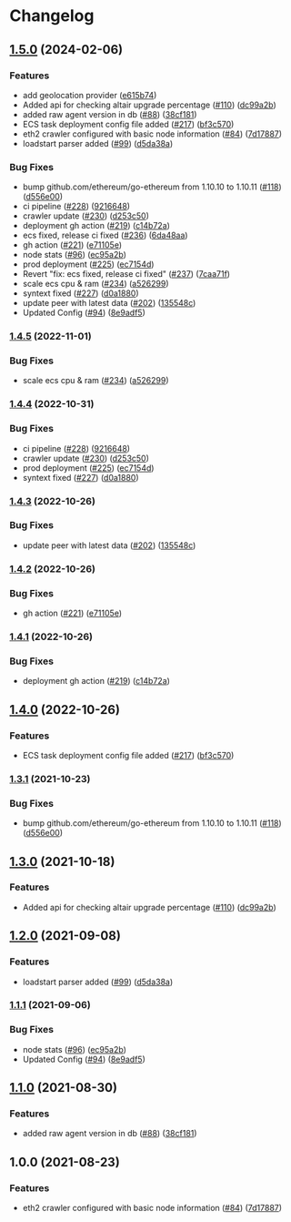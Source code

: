 # Changelog

## [1.5.0](https://github.com/Metrika-Inc/nodewatch-api/compare/v1.4.5...v1.5.0) (2024-02-06)


### Features

* add geolocation provider ([e615b74](https://github.com/Metrika-Inc/nodewatch-api/commit/e615b74df9a0ea98a974cabcb029013cef1826fc))
* Added api for checking altair upgrade percentage ([#110](https://github.com/Metrika-Inc/nodewatch-api/issues/110)) ([dc99a2b](https://github.com/Metrika-Inc/nodewatch-api/commit/dc99a2b61eac1a6359a54c3bdef4b336f20896b0))
* added raw agent version in db ([#88](https://github.com/Metrika-Inc/nodewatch-api/issues/88)) ([38cf181](https://github.com/Metrika-Inc/nodewatch-api/commit/38cf181ee789927d7f55c2ec067248eb3e62387b))
* ECS task deployment config file added ([#217](https://github.com/Metrika-Inc/nodewatch-api/issues/217)) ([bf3c570](https://github.com/Metrika-Inc/nodewatch-api/commit/bf3c57036ca29fdb4ce360b8616ed3345829227f))
* eth2 crawler configured with basic node information ([#84](https://github.com/Metrika-Inc/nodewatch-api/issues/84)) ([7d17887](https://github.com/Metrika-Inc/nodewatch-api/commit/7d17887b0f042b06de5268a26015d25ffdb661f4))
* loadstart parser added ([#99](https://github.com/Metrika-Inc/nodewatch-api/issues/99)) ([d5da38a](https://github.com/Metrika-Inc/nodewatch-api/commit/d5da38aaecdc36b7d852a8ce60be68156c6a8dc0))


### Bug Fixes

* bump github.com/ethereum/go-ethereum from 1.10.10 to 1.10.11 ([#118](https://github.com/Metrika-Inc/nodewatch-api/issues/118)) ([d556e00](https://github.com/Metrika-Inc/nodewatch-api/commit/d556e00426457b6e6946e08c9bd3c24b7d3add61))
* ci pipeline ([#228](https://github.com/Metrika-Inc/nodewatch-api/issues/228)) ([9216648](https://github.com/Metrika-Inc/nodewatch-api/commit/9216648296620e7187300a03b5b043fb94c55d0f))
* crawler update ([#230](https://github.com/Metrika-Inc/nodewatch-api/issues/230)) ([d253c50](https://github.com/Metrika-Inc/nodewatch-api/commit/d253c5063f91c678bfef9c48235acea5f5a16ad0))
* deployment gh action ([#219](https://github.com/Metrika-Inc/nodewatch-api/issues/219)) ([c14b72a](https://github.com/Metrika-Inc/nodewatch-api/commit/c14b72abaef78a5c8da50caa9980eb7b6f29b5b7))
* ecs fixed, release ci fixed ([#236](https://github.com/Metrika-Inc/nodewatch-api/issues/236)) ([6da48aa](https://github.com/Metrika-Inc/nodewatch-api/commit/6da48aa4689c495a68cb1a9fd00b0232291a1e97))
* gh action ([#221](https://github.com/Metrika-Inc/nodewatch-api/issues/221)) ([e71105e](https://github.com/Metrika-Inc/nodewatch-api/commit/e71105e292c7a479b257b9417c8eab5c237e2753))
* node stats ([#96](https://github.com/Metrika-Inc/nodewatch-api/issues/96)) ([ec95a2b](https://github.com/Metrika-Inc/nodewatch-api/commit/ec95a2b298c681bdfb58273c7bdbd610962ca5c8))
* prod deployment ([#225](https://github.com/Metrika-Inc/nodewatch-api/issues/225)) ([ec7154d](https://github.com/Metrika-Inc/nodewatch-api/commit/ec7154d7b1de72357865794c8a0b7a80d1584905))
* Revert "fix: ecs fixed, release ci fixed" ([#237](https://github.com/Metrika-Inc/nodewatch-api/issues/237)) ([7caa71f](https://github.com/Metrika-Inc/nodewatch-api/commit/7caa71fc133327d403dfbe38483f3fe36b43ee79))
* scale ecs cpu & ram ([#234](https://github.com/Metrika-Inc/nodewatch-api/issues/234)) ([a526299](https://github.com/Metrika-Inc/nodewatch-api/commit/a5262992fe0408be3cece09983c544ba412a3388))
* syntext fixed ([#227](https://github.com/Metrika-Inc/nodewatch-api/issues/227)) ([d0a1880](https://github.com/Metrika-Inc/nodewatch-api/commit/d0a1880ef126a5df97060c87f167a12c0b39e028))
* update peer with latest data ([#202](https://github.com/Metrika-Inc/nodewatch-api/issues/202)) ([135548c](https://github.com/Metrika-Inc/nodewatch-api/commit/135548c21895f37d1b208fe50ad64b911a3102f9))
* Updated Config ([#94](https://github.com/Metrika-Inc/nodewatch-api/issues/94)) ([8e9adf5](https://github.com/Metrika-Inc/nodewatch-api/commit/8e9adf5049e34bbddd520218ee4bd5a43e042c72))

### [1.4.5](https://github.com/ChainSafe/nodewatch-api/compare/v1.4.4...v1.4.5) (2022-11-01)


### Bug Fixes

* scale ecs cpu & ram ([#234](https://github.com/ChainSafe/nodewatch-api/issues/234)) ([a526299](https://github.com/ChainSafe/nodewatch-api/commit/a5262992fe0408be3cece09983c544ba412a3388))

### [1.4.4](https://github.com/ChainSafe/nodewatch-api/compare/v1.4.3...v1.4.4) (2022-10-31)


### Bug Fixes

* ci pipeline ([#228](https://github.com/ChainSafe/nodewatch-api/issues/228)) ([9216648](https://github.com/ChainSafe/nodewatch-api/commit/9216648296620e7187300a03b5b043fb94c55d0f))
* crawler update ([#230](https://github.com/ChainSafe/nodewatch-api/issues/230)) ([d253c50](https://github.com/ChainSafe/nodewatch-api/commit/d253c5063f91c678bfef9c48235acea5f5a16ad0))
* prod deployment ([#225](https://github.com/ChainSafe/nodewatch-api/issues/225)) ([ec7154d](https://github.com/ChainSafe/nodewatch-api/commit/ec7154d7b1de72357865794c8a0b7a80d1584905))
* syntext fixed ([#227](https://github.com/ChainSafe/nodewatch-api/issues/227)) ([d0a1880](https://github.com/ChainSafe/nodewatch-api/commit/d0a1880ef126a5df97060c87f167a12c0b39e028))

### [1.4.3](https://github.com/ChainSafe/nodewatch-api/compare/v1.4.2...v1.4.3) (2022-10-26)


### Bug Fixes

* update peer with latest data ([#202](https://github.com/ChainSafe/nodewatch-api/issues/202)) ([135548c](https://github.com/ChainSafe/nodewatch-api/commit/135548c21895f37d1b208fe50ad64b911a3102f9))

### [1.4.2](https://github.com/ChainSafe/nodewatch-api/compare/v1.4.1...v1.4.2) (2022-10-26)


### Bug Fixes

* gh action ([#221](https://github.com/ChainSafe/nodewatch-api/issues/221)) ([e71105e](https://github.com/ChainSafe/nodewatch-api/commit/e71105e292c7a479b257b9417c8eab5c237e2753))

### [1.4.1](https://github.com/ChainSafe/nodewatch-api/compare/v1.4.0...v1.4.1) (2022-10-26)


### Bug Fixes

* deployment gh action ([#219](https://github.com/ChainSafe/nodewatch-api/issues/219)) ([c14b72a](https://github.com/ChainSafe/nodewatch-api/commit/c14b72abaef78a5c8da50caa9980eb7b6f29b5b7))

## [1.4.0](https://github.com/ChainSafe/nodewatch-api/compare/v1.3.1...v1.4.0) (2022-10-26)


### Features

* ECS task deployment config file added ([#217](https://github.com/ChainSafe/nodewatch-api/issues/217)) ([bf3c570](https://github.com/ChainSafe/nodewatch-api/commit/bf3c57036ca29fdb4ce360b8616ed3345829227f))

### [1.3.1](https://www.github.com/ChainSafe/eth2-crawler/compare/v1.3.0...v1.3.1) (2021-10-23)


### Bug Fixes

* bump github.com/ethereum/go-ethereum from 1.10.10 to 1.10.11 ([#118](https://www.github.com/ChainSafe/eth2-crawler/issues/118)) ([d556e00](https://www.github.com/ChainSafe/eth2-crawler/commit/d556e00426457b6e6946e08c9bd3c24b7d3add61))

## [1.3.0](https://www.github.com/ChainSafe/eth2-crawler/compare/v1.2.0...v1.3.0) (2021-10-18)


### Features

* Added api for checking altair upgrade percentage ([#110](https://www.github.com/ChainSafe/eth2-crawler/issues/110)) ([dc99a2b](https://www.github.com/ChainSafe/eth2-crawler/commit/dc99a2b61eac1a6359a54c3bdef4b336f20896b0))

## [1.2.0](https://www.github.com/ChainSafe/eth2-crawler/compare/v1.1.1...v1.2.0) (2021-09-08)


### Features

* loadstart parser added ([#99](https://www.github.com/ChainSafe/eth2-crawler/issues/99)) ([d5da38a](https://www.github.com/ChainSafe/eth2-crawler/commit/d5da38aaecdc36b7d852a8ce60be68156c6a8dc0))

### [1.1.1](https://www.github.com/ChainSafe/eth2-crawler/compare/v1.1.0...v1.1.1) (2021-09-06)


### Bug Fixes

* node stats ([#96](https://www.github.com/ChainSafe/eth2-crawler/issues/96)) ([ec95a2b](https://www.github.com/ChainSafe/eth2-crawler/commit/ec95a2b298c681bdfb58273c7bdbd610962ca5c8))
* Updated Config ([#94](https://www.github.com/ChainSafe/eth2-crawler/issues/94)) ([8e9adf5](https://www.github.com/ChainSafe/eth2-crawler/commit/8e9adf5049e34bbddd520218ee4bd5a43e042c72))

## [1.1.0](https://www.github.com/ChainSafe/eth2-crawler/compare/v1.0.0...v1.1.0) (2021-08-30)


### Features

* added raw agent version in db ([#88](https://www.github.com/ChainSafe/eth2-crawler/issues/88)) ([38cf181](https://www.github.com/ChainSafe/eth2-crawler/commit/38cf181ee789927d7f55c2ec067248eb3e62387b))

## 1.0.0 (2021-08-23)


### Features

* eth2 crawler configured with basic node information ([#84](https://www.github.com/ChainSafe/eth2-crawler/issues/84)) ([7d17887](https://www.github.com/ChainSafe/eth2-crawler/commit/7d17887b0f042b06de5268a26015d25ffdb661f4))

